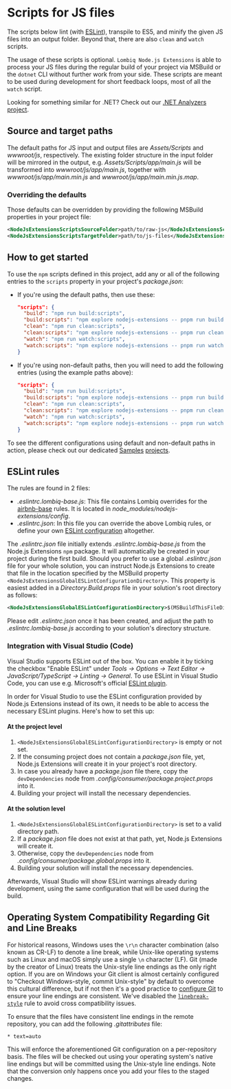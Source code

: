 # Scripts for JS files

The scripts below lint (with [ESLint](https://eslint.org/)), transpile to ES5, and minify the given JS files into an output folder. Beyond that, there are also `clean` and `watch` scripts.

The usage of these scripts is optional. `Lombiq Node.js Extensions` is able to process your JS files during the regular build of your project via MSBuild or the `dotnet` CLI without further work from your side. These scripts are meant to be used during development for short feedback loops, most of all the `watch` script.

Looking for something similar for .NET? Check out our [.NET Analyzers project](https://github.com/Lombiq/.NET-Analyzers).

## Source and target paths

The default paths for JS input and output files are *Assets/Scripts* and *wwwroot/js*, respectively. The existing folder structure in the input folder will be mirrored in the output, e.g. *Assets/Scripts/app/main.js* will be transformed into *wwwroot/js/app/main.js*, together with *wwwroot/js/app/main.min.js* and *wwwroot/js/app/main.min.js.map*.

### Overriding the defaults

Those defaults can be overridden by providing the following MSBuild properties in your project file:

```xml
<NodeJsExtensionsScriptsSourceFolder>path/to/raw-js</NodeJsExtensionsScriptsSourceFolder>
<NodeJsExtensionsScriptsTargetFolder>path/to/js-files</NodeJsExtensionsScriptsTargetFolder>
```

## How to get started

To use the `npm` scripts defined in this project, add any or all of the following entries to the `scripts` property in your project's *package.json*:

- If you're using the default paths, then use these:

  ```json
  "scripts": {
    "build": "npm run build:scripts",
    "build:scripts": "npm explore nodejs-extensions -- pnpm run build:scripts",
    "clean": "npm run clean:scripts",
    "clean:scripts": "npm explore nodejs-extensions -- pnpm run clean:scripts",
    "watch": "npm run watch:scripts",
    "watch:scripts": "npm explore nodejs-extensions -- pnpm run watch:scripts",
  }
  ```

- If you're using non-default paths, then you will need to add the following entries (using the example paths above):

  ```json
  "scripts": {
    "build": "npm run build:scripts",
    "build:scripts": "npm explore nodejs-extensions -- pnpm run build:scripts --source=path/to/raw-js --target=path/to/js-files",
    "clean": "npm run clean:scripts",
    "clean:scripts": "npm explore nodejs-extensions -- pnpm run clean:scripts --target=path/to/js-files",
    "watch": "npm run watch:scripts",
    "watch:scripts": "npm explore nodejs-extensions -- pnpm run watch:scripts --source=path/to/raw-js --target=path/to/js-files",
  }
  ```

To see the different configurations using default and non-default paths in action, please check out our dedicated [Samples](../../Lombiq.NodeJs.Extensions.Samples/Readme.md) [projects](../../Lombiq.NodeJs.Extensions.Samples.NuGet/Readme.md).

## ESLint rules

The rules are found in 2 files:

- *.eslintrc.lombiq-base.js*: This file contains Lombiq overrides for the [airbnb-base](https://www.npmjs.com/package/eslint-config-airbnb-base) rules. It is located in *node_modules/nodejs-extensions/config*.
- *.eslintrc.json*: In this file you can override the above Lombiq rules, or define your own [ESLint configuration](https://eslint.org/docs/user-guide/configuring/configuration-files) altogether.

The *.eslintrc.json* file initially extends *.eslintrc.lombiq-base.js* from the Node.js Extensions `npm` package. It will automatically be created in your project during the first build. Should you prefer to use a global *.eslintrc.json* file for your whole solution, you can instruct Node.js Extensions to create that file in the location specified by the MSBuild property `<NodeJsExtensionsGlobalESLintConfigurationDirectory>`. This property is easiest added in a *Directory.Build.props* file in your solution's root directory as follows:

```xml
<NodeJsExtensionsGlobalESLintConfigurationDirectory>$(MSBuildThisFileDirectory)</NodeJsExtensionsGlobalESLintConfigurationDirectory>
```

Please edit *.eslintrc.json* once it has been created, and adjust the path to *.eslintrc.lombiq-base.js* according to your solution's directory structure.

### Integration with Visual Studio (Code)

Visual Studio supports ESLint out of the box. You can enable it by ticking the checkbox "Enable ESLint" under *Tools → Options → Text Editor → JavaScript/TypeScript → Linting → General*. To use ESLint in Visual Studio Code, you can use e.g. Microsoft's official [ESLint plugin](https://marketplace.visualstudio.com/items?itemName=dbaeumer.vscode-eslint).

In order for Visual Studio to use the ESLint configuration provided by Node.js Extensions instead of its own, it needs to be able to access the necessary ESLint plugins. Here's how to set this up:

#### At the project level

1. `<NodeJsExtensionsGlobalESLintConfigurationDirectory>` is empty or not set.
2. If the consuming project does not contain a *package.json* file, yet, Node.js Extensions will create it in your project's root directory.
3. In case you already have a *package.json* file there, copy the `devDependencies` node from *.config/consumer/package.project.props* into it.
4. Building your project will install the necessary dependencies.

#### At the solution level

1. `<NodeJsExtensionsGlobalESLintConfigurationDirectory>` is set to a valid directory path.
2. If a *package.json* file does not exist at that path, yet, Node.js Extensions will create it.
3. Otherwise, copy the `devDependencies` node from *.config/consumer/package.global.props* into it.
4. Building your solution will install the necessary dependencies.

Afterwards, Visual Studio will show ESLint warnings already during development, using the same configuration that will be used during the build.

## Operating System Compatibility Regarding Git and Line Breaks

For historical reasons, Windows uses the `\r\n` character combination (also known as CR-LF) to denote a line break, while Unix-like operating systems such as Linux and macOS simply use a single `\n` character (LF). Git (made by the creator of Linux) treats the Unix-style line endings as the only right option. If you are on Windows your Git client is almost certainly configured to "Checkout Windows-style, commit Unix-style" by default to overcome this cultural difference, but if not then it's a good practice to [configure Git](https://git-scm.com/book/en/v2/Customizing-Git-Git-Configuration#_formatting_and_whitespace) to ensure your line endings are consistent. We've disabled the [`linebreak-style`](https://eslint.org/docs/rules/linebreak-style) rule to avoid cross compatibility issues.

To ensure that the files have consistent line endings in the remote repository, you can add the following *.gitattributes* file:

```gitattributes
* text=auto
```

This will enforce the aforementioned Git configuration on a per-repository basis. The files will be checked out using your operating system's native line endings but will be committed using the Unix-style line endings. Note that the conversion only happens once you add your files to the staged changes.
